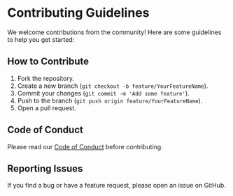 # Contributing Guidelines

We welcome contributions from the community! Here are some guidelines to help you get started:

## How to Contribute

1. Fork the repository.
2. Create a new branch (`git checkout -b feature/YourFeatureName`).
3. Commit your changes (`git commit -m 'Add some feature'`).
4. Push to the branch (`git push origin feature/YourFeatureName`).
5. Open a pull request.

## Code of Conduct

Please read our [Code of Conduct](CODE_OF_CONDUCT.md) before contributing.

## Reporting Issues

If you find a bug or have a feature request, please open an issue on GitHub.